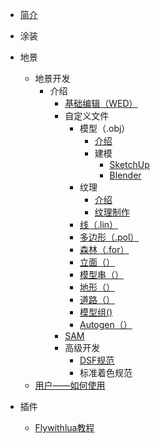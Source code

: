 - [简介](/README.md)
  

- 涂装

- 地景
  - 地景开发
    - 介绍
      - [基础编辑（WED）]()
      - 自定义文件
        - 模型（.obj）
          - [介绍]()
          - 建模
            - [SketchUp]()
            - [Blender]()
        - 纹理
          - [介绍]()
          - [纹理制作]()
        - [线（.lin）]()
        - [多边形（.pol）]()
        - [森林（.for）]()
        - [立面（）]()
        - [模型串（）]()
        - [地形（）]()
        - [道路（）]()
        - [模型组()]()
        - [Autogen（）]()
      - [SAM]()
      - 高级开发
        - [DSF规范]()
        - 标准着色规范
  - [用户——如何使用]()    

- 插件
  - [Flywithlua教程](flywithlua.md)
